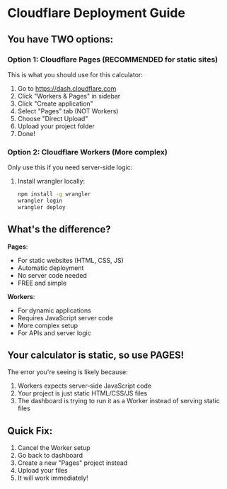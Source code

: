 # Cloudflare Deployment Guide

## You have TWO options:

### Option 1: Cloudflare Pages (RECOMMENDED for static sites)
This is what you should use for this calculator:

1. Go to https://dash.cloudflare.com
2. Click "Workers & Pages" in sidebar
3. Click "Create application"
4. Select "Pages" tab (NOT Workers)
5. Choose "Direct Upload"
6. Upload your project folder
7. Done!

### Option 2: Cloudflare Workers (More complex)
Only use this if you need server-side logic:

1. Install wrangler locally:
   ```bash
   npm install -g wrangler
   wrangler login
   wrangler deploy
   ```

## What's the difference?

**Pages**: 
- For static websites (HTML, CSS, JS)
- Automatic deployment
- No server code needed
- FREE and simple

**Workers**:
- For dynamic applications
- Requires JavaScript server code
- More complex setup
- For APIs and server logic

## Your calculator is static, so use PAGES!

The error you're seeing is likely because:
1. Workers expects server-side JavaScript code
2. Your project is just static HTML/CSS/JS files
3. The dashboard is trying to run it as a Worker instead of serving static files

## Quick Fix:
1. Cancel the Worker setup
2. Go back to dashboard
3. Create a new "Pages" project instead
4. Upload your files
5. It will work immediately!